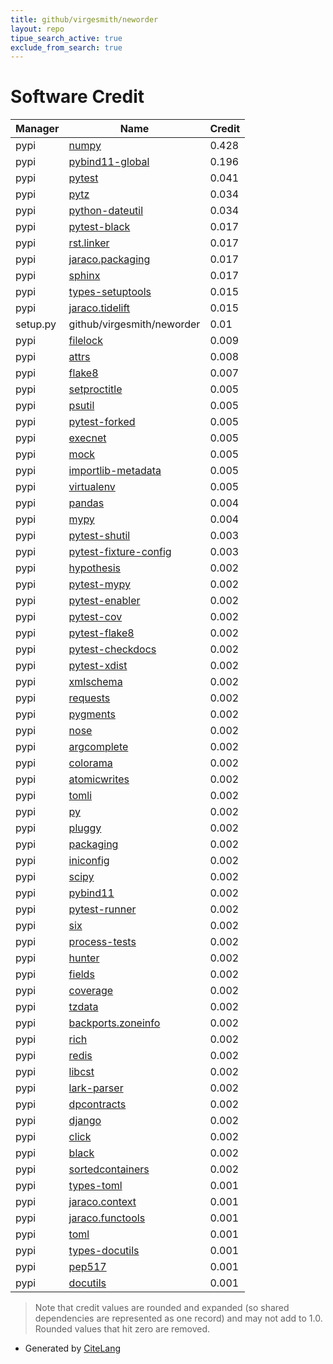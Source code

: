 ```yaml
---
title: github/virgesmith/neworder
layout: repo
tipue_search_active: true
exclude_from_search: true
---
```

# Software Credit

|Manager|Name|Credit|
|-------|----|------|
|pypi|[numpy](https://www.numpy.org)|0.428|
|pypi|[pybind11-global](https://github.com/pybind/pybind11)|0.196|
|pypi|[pytest](https://docs.pytest.org/en/latest/)|0.041|
|pypi|[pytz](http://pythonhosted.org/pytz)|0.034|
|pypi|[python-dateutil](https://github.com/dateutil/dateutil)|0.034|
|pypi|[pytest-black](https://github.com/shopkeep/pytest-black)|0.017|
|pypi|[rst.linker](https://pypi.org/project/rst.linker)|0.017|
|pypi|[jaraco.packaging](https://pypi.org/project/jaraco.packaging)|0.017|
|pypi|[sphinx](https://pypi.org/project/sphinx)|0.017|
|pypi|[types-setuptools](https://github.com/python/typeshed)|0.015|
|pypi|[jaraco.tidelift](https://pypi.org/project/jaraco.tidelift)|0.015|
|setup.py|github/virgesmith/neworder|0.01|
|pypi|[filelock](https://pypi.org/project/filelock)|0.009|
|pypi|[attrs](https://pypi.org/project/attrs)|0.008|
|pypi|[flake8](https://pypi.org/project/flake8)|0.007|
|pypi|[setproctitle](https://pypi.org/project/setproctitle)|0.005|
|pypi|[psutil](https://pypi.org/project/psutil)|0.005|
|pypi|[pytest-forked](https://pypi.org/project/pytest-forked)|0.005|
|pypi|[execnet](https://pypi.org/project/execnet)|0.005|
|pypi|[mock](https://pypi.org/project/mock)|0.005|
|pypi|[importlib-metadata](https://pypi.org/project/importlib-metadata)|0.005|
|pypi|[virtualenv](https://pypi.org/project/virtualenv)|0.005|
|pypi|[pandas](https://pandas.pydata.org)|0.004|
|pypi|[mypy](https://pypi.org/project/mypy)|0.004|
|pypi|[pytest-shutil](https://pypi.org/project/pytest-shutil)|0.003|
|pypi|[pytest-fixture-config](https://pypi.org/project/pytest-fixture-config)|0.003|
|pypi|[hypothesis](https://hypothesis.works)|0.002|
|pypi|[pytest-mypy](https://github.com/dbader/pytest-mypy)|0.002|
|pypi|[pytest-enabler](https://github.com/jaraco/pytest-enabler)|0.002|
|pypi|[pytest-cov](https://github.com/pytest-dev/pytest-cov)|0.002|
|pypi|[pytest-flake8](https://github.com/tholo/pytest-flake8)|0.002|
|pypi|[pytest-checkdocs](https://github.com/jaraco/pytest-checkdocs)|0.002|
|pypi|[pytest-xdist](https://github.com/pytest-dev/pytest-xdist)|0.002|
|pypi|[xmlschema](https://pypi.org/project/xmlschema)|0.002|
|pypi|[requests](https://pypi.org/project/requests)|0.002|
|pypi|[pygments](https://pypi.org/project/pygments)|0.002|
|pypi|[nose](https://pypi.org/project/nose)|0.002|
|pypi|[argcomplete](https://pypi.org/project/argcomplete)|0.002|
|pypi|[colorama](https://pypi.org/project/colorama)|0.002|
|pypi|[atomicwrites](https://pypi.org/project/atomicwrites)|0.002|
|pypi|[tomli](https://pypi.org/project/tomli)|0.002|
|pypi|[py](https://pypi.org/project/py)|0.002|
|pypi|[pluggy](https://pypi.org/project/pluggy)|0.002|
|pypi|[packaging](https://pypi.org/project/packaging)|0.002|
|pypi|[iniconfig](https://pypi.org/project/iniconfig)|0.002|
|pypi|[scipy](https://www.scipy.org)|0.002|
|pypi|[pybind11](https://github.com/pybind/pybind11)|0.002|
|pypi|[pytest-runner](https://github.com/pytest-dev/pytest-runner/)|0.002|
|pypi|[six](https://pypi.org/project/six)|0.002|
|pypi|[process-tests](https://pypi.org/project/process-tests)|0.002|
|pypi|[hunter](https://pypi.org/project/hunter)|0.002|
|pypi|[fields](https://pypi.org/project/fields)|0.002|
|pypi|[coverage](https://pypi.org/project/coverage)|0.002|
|pypi|[tzdata](https://pypi.org/project/tzdata)|0.002|
|pypi|[backports.zoneinfo](https://pypi.org/project/backports.zoneinfo)|0.002|
|pypi|[rich](https://pypi.org/project/rich)|0.002|
|pypi|[redis](https://pypi.org/project/redis)|0.002|
|pypi|[libcst](https://pypi.org/project/libcst)|0.002|
|pypi|[lark-parser](https://pypi.org/project/lark-parser)|0.002|
|pypi|[dpcontracts](https://pypi.org/project/dpcontracts)|0.002|
|pypi|[django](https://pypi.org/project/django)|0.002|
|pypi|[click](https://pypi.org/project/click)|0.002|
|pypi|[black](https://pypi.org/project/black)|0.002|
|pypi|[sortedcontainers](https://pypi.org/project/sortedcontainers)|0.002|
|pypi|[types-toml](https://pypi.org/project/types-toml)|0.001|
|pypi|[jaraco.context](https://pypi.org/project/jaraco.context)|0.001|
|pypi|[jaraco.functools](https://pypi.org/project/jaraco.functools)|0.001|
|pypi|[toml](https://pypi.org/project/toml)|0.001|
|pypi|[types-docutils](https://pypi.org/project/types-docutils)|0.001|
|pypi|[pep517](https://pypi.org/project/pep517)|0.001|
|pypi|[docutils](https://pypi.org/project/docutils)|0.001|


> Note that credit values are rounded and expanded (so shared dependencies are represented as one record) and may not add to 1.0. Rounded values that hit zero are removed.


- Generated by [CiteLang](https://github.com/vsoch/citelang)
